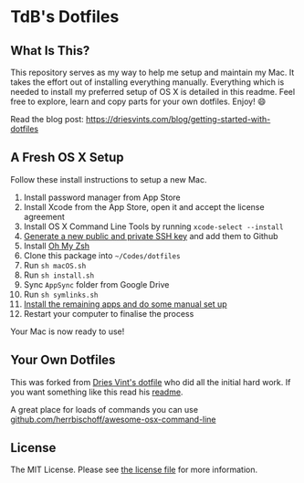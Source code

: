 # TdB's Dotfiles

## What Is This?

This repository serves as my way to help me setup and maintain my Mac. It takes the effort out of installing everything manually. Everything which is needed to install my preferred setup of OS X is detailed in this readme. Feel free to explore, learn and copy parts for your own dotfiles. Enjoy! :smile:

Read the blog post: https://driesvints.com/blog/getting-started-with-dotfiles

## A Fresh OS X Setup

Follow these install instructions to setup a new Mac.

1. Install password manager from App Store
2. Install Xcode from the App Store, open it and accept the license agreement
3. Install OS X Command Line Tools by running `xcode-select --install`
4. [Generate a new public and private SSH key](https://help.github.com/en/github/authenticating-to-github/generating-a-new-ssh-key-and-adding-it-to-the-ssh-agent) and add them to Github
5. Install [Oh My Zsh](https://github.com/robbyrussell/oh-my-zsh#getting-started)
6. Clone this package into `~/Codes/dotfiles`
7. Run `sh macOS.sh`
8. Run `sh install.sh`
9. Sync `AppSync` folder from Google Drive
10. Run `sh symlinks.sh`
11. [Install the remaining apps and do some manual set up](./manual.md)
12. Restart your computer to finalise the process

Your Mac is now ready to use!

## Your Own Dotfiles

This was forked from [Dries Vint's dotfile](https://github.com/driesvints/dotfiles/) who did all the initial hard work. If you want something like this read his [readme](https://github.com/driesvints/dotfiles/blob/master/readme.md).

A great place for loads of commands you can use [github.com/herrbischoff/awesome-osx-command-line](https://github.com/herrbischoff/awesome-osx-command-line)

## License

The MIT License. Please see [the license file](license.md) for more information.
